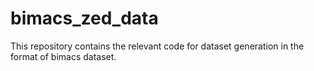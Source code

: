 # bimacs_zed_data
This repository contains the relevant code for dataset generation in the format of bimacs dataset.
